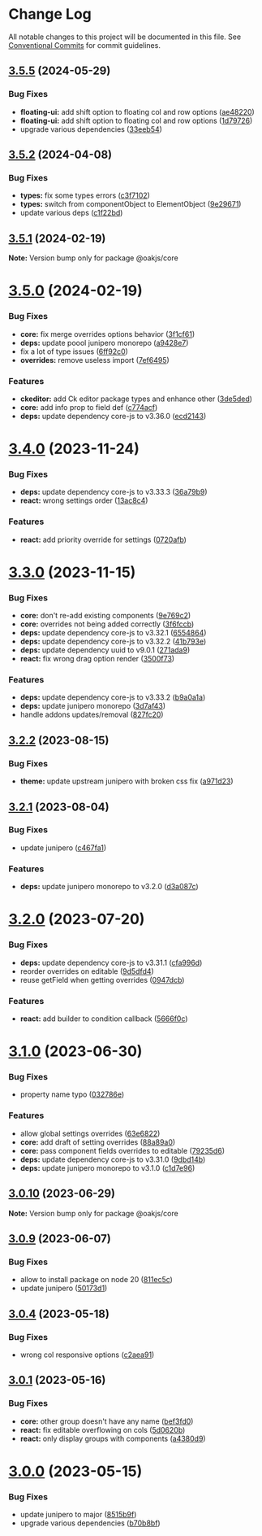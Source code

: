 # Change Log

All notable changes to this project will be documented in this file.
See [Conventional Commits](https://conventionalcommits.org) for commit guidelines.

## [3.5.5](https://github.com/p3ol/oak/compare/v3.5.4...v3.5.5) (2024-05-29)


### Bug Fixes

* **floating-ui:** add shift option to floating col and row options ([ae48220](https://github.com/p3ol/oak/commit/ae48220616fb50b66262e0950e9ccbdc160bfb20))
* **floating-ui:** add shift option to floating col and row options ([1d79726](https://github.com/p3ol/oak/commit/1d797269cc69e0c2b68fce4fb39dbfdf8a711349))
* upgrade various dependencies ([33eeb54](https://github.com/p3ol/oak/commit/33eeb547b85298cb43c324601cb0d4270358c715))





## [3.5.2](https://github.com/p3ol/oak/compare/v3.5.1...v3.5.2) (2024-04-08)


### Bug Fixes

* **types:** fix some types errors ([c3f7102](https://github.com/p3ol/oak/commit/c3f7102a9d81c9130b539cfd027f366291cefa1f))
* **types:** switch from componentObject to ElementObject ([9e29671](https://github.com/p3ol/oak/commit/9e2967169848df54bb8de5d02bf3345f2a200f8d))
* update various deps ([c1f22bd](https://github.com/p3ol/oak/commit/c1f22bd8dd647a9fbc7f637ba6cad6f931646448))





## [3.5.1](https://github.com/p3ol/oak/compare/v3.5.0...v3.5.1) (2024-02-19)

**Note:** Version bump only for package @oakjs/core





# [3.5.0](https://github.com/p3ol/oak/compare/v3.4.0...v3.5.0) (2024-02-19)


### Bug Fixes

* **core:** fix merge overrides options behavior ([3f1cf61](https://github.com/p3ol/oak/commit/3f1cf617102b22c0cb944c0c7f33c275c59bfe76))
* **deps:** update poool junipero monorepo ([a9428e7](https://github.com/p3ol/oak/commit/a9428e74d7f6887afcabc138d612f10e624c47ab))
* fix a lot of type issues ([6ff92c0](https://github.com/p3ol/oak/commit/6ff92c02f9eaf2cf017b33a311c5504f500001e5))
* **overrides:** remove useless import ([7ef6495](https://github.com/p3ol/oak/commit/7ef64956d9d613518709b092aad383e56d325e1c))


### Features

* **ckeditor:** add Ck editor package types and enhance other ([3de5ded](https://github.com/p3ol/oak/commit/3de5dede3a92d4a7bcea9ff548eb0897d4b6cf4f))
* **core:** add info prop to field def ([c774acf](https://github.com/p3ol/oak/commit/c774acff04133c502b5ca82ac4925053ddfd836d))
* **deps:** update dependency core-js to v3.36.0 ([ecd2143](https://github.com/p3ol/oak/commit/ecd214319d6e830ff0a9ef02b379cb444df139e7))





# [3.4.0](https://github.com/p3ol/oak/compare/v3.3.0...v3.4.0) (2023-11-24)


### Bug Fixes

* **deps:** update dependency core-js to v3.33.3 ([36a79b9](https://github.com/p3ol/oak/commit/36a79b98a27873778ad5a716af6faab8cc5ff5a0))
* **react:** wrong settings order ([13ac8c4](https://github.com/p3ol/oak/commit/13ac8c44a95250875483e6f0deb097d1185a0a34))


### Features

* **react:** add priority override for settings ([0720afb](https://github.com/p3ol/oak/commit/0720afb4d0369860ee3468e6eeda51876cac6517))





# [3.3.0](https://github.com/p3ol/oak/compare/v3.2.2...v3.3.0) (2023-11-15)


### Bug Fixes

* **core:** don't re-add existing components ([9e769c2](https://github.com/p3ol/oak/commit/9e769c211f68b62a4a92656c488091098de60242))
* **core:** overrides not being added correctly ([3f6fccb](https://github.com/p3ol/oak/commit/3f6fccbdb6b40a5bc7ffde59653f7bcff5a89404))
* **deps:** update dependency core-js to v3.32.1 ([6554864](https://github.com/p3ol/oak/commit/65548645a826cf7e6087e44d2c8dbed883eb9285))
* **deps:** update dependency core-js to v3.32.2 ([41b793e](https://github.com/p3ol/oak/commit/41b793eb70b4270cea72c77a1720afd858e45416))
* **deps:** update dependency uuid to v9.0.1 ([271ada9](https://github.com/p3ol/oak/commit/271ada9f3a0a1debf718765db611828c7f116d62))
* **react:** fix wrong drag option render ([3500f73](https://github.com/p3ol/oak/commit/3500f73f858589072b73d13b943ad4e5f1f98e91))


### Features

* **deps:** update dependency core-js to v3.33.2 ([b9a0a1a](https://github.com/p3ol/oak/commit/b9a0a1ada4b11bcd71c6a549a3f71da48908af74))
* **deps:** update junipero monorepo ([3d7af43](https://github.com/p3ol/oak/commit/3d7af43aeb9209b23fb2c7b2ca41e50e1406f87b))
* handle addons updates/removal ([827fc20](https://github.com/p3ol/oak/commit/827fc20ec188bde86cd1b71135f62f0ca83e5106))





## [3.2.2](https://github.com/p3ol/oak/compare/v3.2.1...v3.2.2) (2023-08-15)


### Bug Fixes

* **theme:** update upstream junipero with broken css fix ([a971d23](https://github.com/p3ol/oak/commit/a971d2346aed296dc3c4bd500d7ea5063e514841))





## [3.2.1](https://github.com/p3ol/oak/compare/v3.2.0...v3.2.1) (2023-08-04)


### Bug Fixes

* update junipero ([c467fa1](https://github.com/p3ol/oak/commit/c467fa1826369884811d901010d9549a2f19cab5))


### Features

* **deps:** update junipero monorepo to v3.2.0 ([d3a087c](https://github.com/p3ol/oak/commit/d3a087c376cffb31284f11b559aabe314de060fa))





# [3.2.0](https://github.com/p3ol/oak/compare/v3.1.0...v3.2.0) (2023-07-20)


### Bug Fixes

* **deps:** update dependency core-js to v3.31.1 ([cfa996d](https://github.com/p3ol/oak/commit/cfa996d41aca74a0399882c03b7ab9c7d96a8cec))
* reorder overrides on editable ([9d5dfd4](https://github.com/p3ol/oak/commit/9d5dfd431592f87b8c9efd3bc368f41ddceca701))
* reuse getField when getting overrides ([0947dcb](https://github.com/p3ol/oak/commit/0947dcbc8522311f7893c437418f71ea55296244))


### Features

* **react:** add builder to condition callback ([5666f0c](https://github.com/p3ol/oak/commit/5666f0c3c41a7a52f427ccc605c58b4d951bdc71))





# [3.1.0](https://github.com/p3ol/oak/compare/v3.0.10...v3.1.0) (2023-06-30)


### Bug Fixes

* property name typo ([032786e](https://github.com/p3ol/oak/commit/032786e30909a17c354707bd76e1211eb77137fd))


### Features

* allow global settings overrides ([63e6822](https://github.com/p3ol/oak/commit/63e6822b6d11bd0626b11a5f03bfe204213c3cf8))
* **core:** add draft of setting overrides ([88a89a0](https://github.com/p3ol/oak/commit/88a89a01f7f1d7a294751c5891f567bd12a7bca4))
* **core:** pass component fields overrides to editable ([79235d6](https://github.com/p3ol/oak/commit/79235d60b484d7e99948fae41b0243942ce08faa))
* **deps:** update dependency core-js to v3.31.0 ([9dbd14b](https://github.com/p3ol/oak/commit/9dbd14b807168595afcdc034f7024fced23254cb))
* **deps:** update junipero monorepo to v3.1.0 ([c1d7e96](https://github.com/p3ol/oak/commit/c1d7e96ae9d4e7dfdf1b3a990e39b3753e77c785))





## [3.0.10](https://github.com/p3ol/oak/compare/v3.0.9...v3.0.10) (2023-06-29)

**Note:** Version bump only for package @oakjs/core





## [3.0.9](https://github.com/p3ol/oak/compare/v3.0.8...v3.0.9) (2023-06-07)


### Bug Fixes

* allow to install package on node 20 ([811ec5c](https://github.com/p3ol/oak/commit/811ec5c314d76d45c21dc9c75f3ef1c45600552c))
* update junipero ([50173d1](https://github.com/p3ol/oak/commit/50173d1002e54e6bd4e67a32a3a067dfd90c3496))





## [3.0.4](https://github.com/p3ol/oak/compare/v3.0.3...v3.0.4) (2023-05-18)


### Bug Fixes

* wrong col responsive options ([c2aea91](https://github.com/p3ol/oak/commit/c2aea91d62aacae73d04d152c448c8d482526125))





## [3.0.1](https://github.com/p3ol/oak/compare/v3.0.0...v3.0.1) (2023-05-16)


### Bug Fixes

* **core:** other group doesn't have any name ([bef3fd0](https://github.com/p3ol/oak/commit/bef3fd0d254d08e83b49c18b5fdf2b2715ce74ae))
* **react:** fix editable overflowing on cols ([5d0620b](https://github.com/p3ol/oak/commit/5d0620b50dabaecf17a0ffeab97f39145b233e70))
* **react:** only display groups with components ([a4380d9](https://github.com/p3ol/oak/commit/a4380d9c6a9a4ef34ba6075a812ce84b0753d24b))





# [3.0.0](https://github.com/p3ol/oak/compare/v3.0.0-alpha.40...v3.0.0) (2023-05-15)


### Bug Fixes

* update junipero to major ([8515b9f](https://github.com/p3ol/oak/commit/8515b9f397ab1572fc38ae62c607d87458e68c32))
* upgrade various dependencies ([b70b8bf](https://github.com/p3ol/oak/commit/b70b8bfb968147fe8021c2075d9e5f1a9b54242e))
